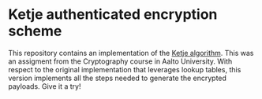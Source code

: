 # Ketje authenticated encryption scheme
This repository contains an implementation of the [Ketje algorithm](https://keccak.team/ketje.html).
This was an assigment from the Cryptography course in Aalto University.
With respect to the original implementation that leverages lookup tables, this version implements all
the steps needed to generate the encrypted payloads. Give it a try!